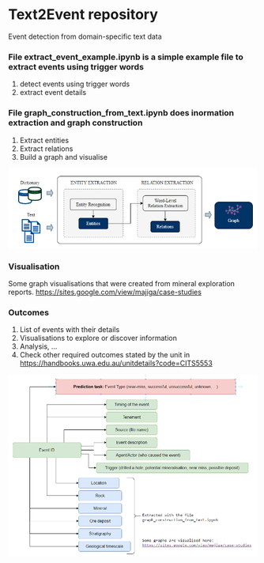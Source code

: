 # Text2Event repository
Event detection from domain-specific text data

### File extract_event_example.ipynb is a simple example file to extract events using trigger words
1. detect events using trigger words
2. extract event details

### File graph_construction_from_text.ipynb does inormation extraction and graph construction
1. Extract entities
2. Extract relations
3. Build a graph and visualise

![alt_text](https://github.com/majiga/Text2Event/blob/master/images/info_extraction.png)

### Visualisation
Some graph visualisations that were created from mineral exploration reports.
https://sites.google.com/view/majiga/case-studies

### Outcomes
1. List of events with their details
2. Visualisations to explore or discover information
3. Analysis, ...
4. Check other required outcomes stated by the unit in https://handbooks.uwa.edu.au/unitdetails?code=CITS5553

![alt text](https://github.com/majiga/Text2Event/blob/master/images/EventDetails.png)
